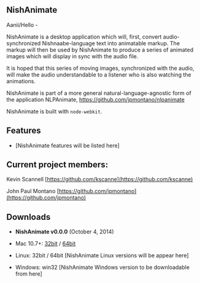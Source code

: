 ## NishAnimate
Aanii/Hello -

NishAnimate is a desktop application which will, first, convert audio-synchronized Nishnaabe-language text into animatable markup. The markup will then be used by NishAnimate to produce a series of animated images which will display in sync with the audio file.

It is hoped that this series of moving images, synchronized with the audio, will make the audio understandable to a listener who is also watching the animations.

NishAnimate is part of a more general natural-language-agnostic form of the application NLPAnimate, https://github.com/jpmontano/nlpanimate

NishAnimate is built with `node-webkit`.


## Features
* [NishAnimate features will be listed here]


## Current project members:

Kevin Scannell
[https://github.com/kscanne](https://github.com/kscanne)

John Paul Montano
[https://github.com/jpmontano](https://github.com/jpmontano)


## Downloads
* **NishAnimate v0.0.0** (October 4, 2014)

 * Mac 10.7+: [32bit](http://nishanimate.com/v0.0.0/nishanimate-v0.0.0-osx-32bit.app.zip) / [64bit](http://nishanimate.com/v0.0.0/nishanimate-v0.0.0-osx-64bit.app.zip)
 * Linux: 32bit / 64bit [NishAnimate Linux versions will be appear here]
 * Windows: win32 [NishAnimate Windows version to be downloadable from here]

